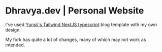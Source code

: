 # Dhravya.dev | Personal Website

I've used [Yunsii's Tailwind NextJS typescript](https://github.com/yunsii/tailwind-nextjs-typescript-starter-blog) blog template with my own design.

My fork has quite a lot of changes, many of which may not work as intended.
